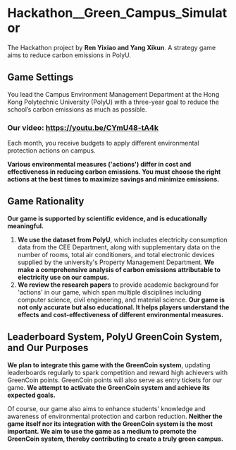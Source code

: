 # Hackathon__Green_Campus_Simulator
The Hackathon project by **Ren Yixiao and Yang Xikun**. 
A strategy game aims to reduce carbon emissions in PolyU. 

## Game Settings
You lead the Campus Environment Management Department at the Hong Kong Polytechnic University (PolyU) with a three-year goal to reduce the school’s carbon emissions as much as possible. 

### Our video: https://youtu.be/CYmU48-tA4k

Each month, you receive budgets to apply different environmental protection actions on campus.

**Various environmental measures ('actions') differ in cost and effectiveness in reducing carbon emissions. You must choose the right actions at the best times to maximize savings and minimize emissions.**


## Game Rationality
**Our game is supported by scientific evidence, and is educationally meaningful.** 

1. **We use the dataset from PolyU**, which includes electricity consumption data from the CEE Department, along with supplementary data on the number of rooms, total air conditioners, and total electronic devices supplied by the university's Property Management Department. **We make a comprehensive analysis of carbon emissions attributable to electricity use on our campus.**
2. **We review the research papers** to provide academic background for 'actions' in our game, which span multiple disciplines including computer science, civil engineering, and material science. **Our game is not only accurate but also educational. It helps players understand the effects and cost-effectiveness of different environmental measures.**


## Leaderboard System, PolyU GreenCoin System, and Our Purposes
**We plan to integrate this game with the GreenCoin system**, updating leaderboards regularly to spark competition and reward high achievers with GreenCoin points. GreenCoin points will also serve as entry tickets for our game. **We attempt to activate the GreenCoin system and achieve its expected goals.** 

Of course, our game also aims to enhance students' knowledge and awareness of environmental protection and carbon reduction. **Neither the game itself nor its integration with the GreenCoin system is the most important. We aim to use the game as a medium to promote the GreenCoin system, thereby contributing to create a truly green campus.** 
